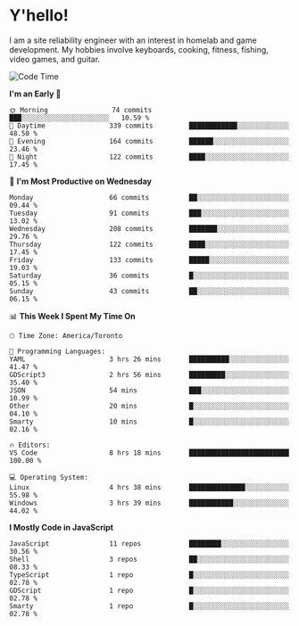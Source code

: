 # Y'hello!
I am a site reliability engineer with an interest in homelab and game development.
My hobbies involve keyboards, cooking, fitness, fishing, video games, and guitar.

<!--START_SECTION:waka-->
![Code Time](http://img.shields.io/badge/Code%20Time-15%20hrs%2057%20mins-blue)

**I'm an Early 🐤** 

```text
🌞 Morning                74 commits          ███░░░░░░░░░░░░░░░░░░░░░░   10.59 % 
🌆 Daytime                339 commits         ████████████░░░░░░░░░░░░░   48.50 % 
🌃 Evening                164 commits         ██████░░░░░░░░░░░░░░░░░░░   23.46 % 
🌙 Night                  122 commits         ████░░░░░░░░░░░░░░░░░░░░░   17.45 % 
```
📅 **I'm Most Productive on Wednesday** 

```text
Monday                   66 commits          ██░░░░░░░░░░░░░░░░░░░░░░░   09.44 % 
Tuesday                  91 commits          ███░░░░░░░░░░░░░░░░░░░░░░   13.02 % 
Wednesday                208 commits         ███████░░░░░░░░░░░░░░░░░░   29.76 % 
Thursday                 122 commits         ████░░░░░░░░░░░░░░░░░░░░░   17.45 % 
Friday                   133 commits         █████░░░░░░░░░░░░░░░░░░░░   19.03 % 
Saturday                 36 commits          █░░░░░░░░░░░░░░░░░░░░░░░░   05.15 % 
Sunday                   43 commits          ██░░░░░░░░░░░░░░░░░░░░░░░   06.15 % 
```


📊 **This Week I Spent My Time On** 

```text
🕑︎ Time Zone: America/Toronto

💬 Programming Languages: 
YAML                     3 hrs 26 mins       ██████████░░░░░░░░░░░░░░░   41.47 % 
GDScript3                2 hrs 56 mins       █████████░░░░░░░░░░░░░░░░   35.40 % 
JSON                     54 mins             ███░░░░░░░░░░░░░░░░░░░░░░   10.99 % 
Other                    20 mins             █░░░░░░░░░░░░░░░░░░░░░░░░   04.10 % 
Smarty                   10 mins             █░░░░░░░░░░░░░░░░░░░░░░░░   02.16 % 

🔥 Editors: 
VS Code                  8 hrs 18 mins       █████████████████████████   100.00 % 

💻 Operating System: 
Linux                    4 hrs 38 mins       ██████████████░░░░░░░░░░░   55.98 % 
Windows                  3 hrs 39 mins       ███████████░░░░░░░░░░░░░░   44.02 % 
```

**I Mostly Code in JavaScript** 

```text
JavaScript               11 repos            ████████░░░░░░░░░░░░░░░░░   30.56 % 
Shell                    3 repos             ██░░░░░░░░░░░░░░░░░░░░░░░   08.33 % 
TypeScript               1 repo              █░░░░░░░░░░░░░░░░░░░░░░░░   02.78 % 
GDScript                 1 repo              █░░░░░░░░░░░░░░░░░░░░░░░░   02.78 % 
Smarty                   1 repo              █░░░░░░░░░░░░░░░░░░░░░░░░   02.78 % 
```




<!--END_SECTION:waka-->
